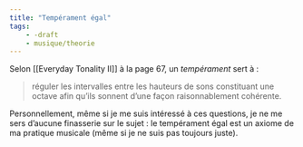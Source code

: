 ```yaml
---
title: "Tempérament égal"
tags:
    - -draft
    - musique/theorie
---
```


Selon [[Everyday Tonality II]] à la page 67, un *tempérament* sert à :

> réguler les intervalles entre les hauteurs de sons constituant une octave
> afin qu’ils sonnent d’une façon raisonnablement cohérente.

Personnellement, même si je me suis intéressé à ces questions, je ne me sers
d’aucune finasserie sur le sujet : le tempérament égal est un axiome de ma
pratique musicale (même si je ne suis pas toujours juste).
